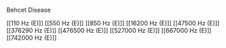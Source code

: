 

Behcet Disease

[[110 Hz (E)]]
[[550 Hz (E)]]
[[850 Hz (E)]]
[[16200 Hz (E)]]
[[47500 Hz (E)]]
[[376290 Hz (E)]]
[[476500 Hz (E)]]
[[527000 Hz (E)]]
[[667000 Hz (E)]]
[[742000 Hz (E)]]